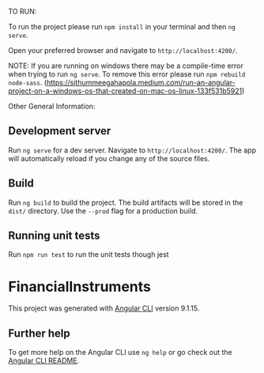
TO RUN:

To run  the project please run `npm install` in your terminal and then `ng serve`.

Open your preferred browser and navigate to `http://localhost:4200/`.

NOTE: If you are running on windows there may be a compile-time error when trying to run `ng serve`.  To remove this error please run `npm rebuild node-sass`. (https://sithummeegahapola.medium.com/run-an-angular-project-on-a-windows-os-that-created-on-mac-os-linux-133f531b5921)





Other General Information:

## Development server

Run `ng serve` for a dev server. Navigate to `http://localhost:4200/`. The app will automatically reload if you change any of the source files.


## Build

Run `ng build` to build the project. The build artifacts will be stored in the `dist/` directory. Use the `--prod` flag for a production build.

## Running unit tests

Run `npm run test` to run the unit tests though jest 

# FinancialInstruments

This project was generated with [Angular CLI](https://github.com/angular/angular-cli) version 9.1.15.



## Further help

To get more help on the Angular CLI use `ng help` or go check out the [Angular CLI README](https://github.com/angular/angular-cli/blob/master/README.md).
